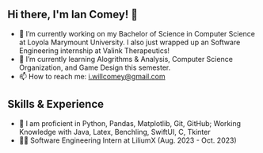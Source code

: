 ## Hi there, I'm Ian Comey! 👋

- 🔭 I’m currently working on my Bachelor of Science in Computer Science at Loyola Marymount University.  I also just wrapped up an Software Engineering internship at Valink Therapeutics!
- 🌱 I’m currently learning Alogrithms & Analysis, Computer Science Organization, and Game Design this semester.
- 📫 How to reach me: i.willcomey@gmail.com

## Skills & Experience
* 💬 I am proficient in Python, Pandas, Matplotlib, Git, GitHub; Working Knowledge with Java, Latex, Benchling, SwiftUI, C, Tkinter
* 👨‍💻 Software Engineering Intern at LiliumX (Aug. 2023 - Oct. 2023)

<!--
**icomey8/icomey8** is a ✨ _special_ ✨ repository because its `README.md` (this file) appears on your GitHub profile.

Here are some ideas to get you started:

- 🔭 I’m currently working on ...
- 🌱 I’m currently learning ...
- 👯 I’m looking to collaborate on ...
- 🤔 I’m looking for help with ...
- 💬 Ask me about ...
- 📫 How to reach me: ...
- 😄 Pronouns: ...
- ⚡ Fun fact: ...
-->

